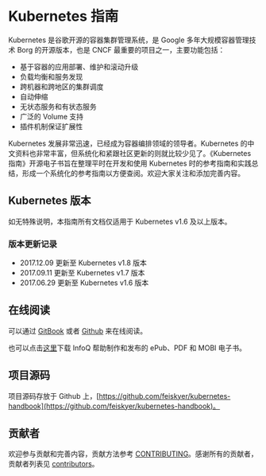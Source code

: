 # Kubernetes 指南

Kubernetes 是谷歌开源的容器集群管理系统，是 Google 多年大规模容器管理技术 Borg 的开源版本，也是 CNCF 最重要的项目之一，主要功能包括：

- 基于容器的应用部署、维护和滚动升级
- 负载均衡和服务发现
- 跨机器和跨地区的集群调度
- 自动伸缩
- 无状态服务和有状态服务
- 广泛的 Volume 支持
- 插件机制保证扩展性

Kubernetes 发展非常迅速，已经成为容器编排领域的领导者。Kubernetes 的中文资料也非常丰富，但系统化和紧跟社区更新的则就比较少见了。《Kubernetes 指南》开源电子书旨在整理平时在开发和使用 Kubernetes 时的参考指南和实践总结，形成一个系统化的参考指南以方便查阅。欢迎大家关注和添加完善内容。

## Kubernetes 版本

如无特殊说明，本指南所有文档仅适用于 Kubernetes v1.6 及以上版本。

### 版本更新记录

* 2017.12.09 更新至 Kubernetes v1.8 版本
* 2017.09.11 更新至 Kubernetes v1.7 版本
* 2017.06.29 更新至 Kubernetes v1.6 版本

## 在线阅读

可以通过 [GitBook](https://kubernetes.feisky.xyz/) 或者 [Github](https://github.com/feiskyer/kubernetes-handbook/blob/master/SUMMARY.md) 来在线阅读。

也可以点击[这里](http://www.infoq.com/cn/minibooks/Kubernetes-handbook)下载 InfoQ 帮助制作和发布的 ePub、PDF 和 MOBI 电子书。

## 项目源码

项目源码存放于 Github 上，[https://github.com/feiskyer/kubernetes-handbook](https://github.com/feiskyer/kubernetes-handbook)。

## 贡献者

欢迎参与贡献和完善内容，贡献方法参考 [CONTRIBUTING](https://github.com/feiskyer/kubernetes-handbook/blob/master/CONTRIBUTING.md)。感谢所有的贡献者，贡献者列表见 [contributors](https://github.com/feiskyer/kubernetes-handbook/graphs/contributors)。
